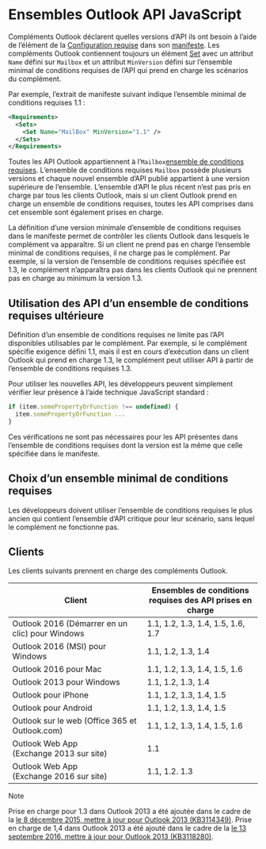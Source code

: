 # <a name="outlook-javascript-api-requirement-sets"></a>Ensembles Outlook API JavaScript

Compléments Outlook déclarent quelles versions d’API ils ont besoin à l’aide de l’élément de la [Configuration requise](/javascript/office/manifest/requirements) dans son [manifeste](https://docs.microsoft.com/office/dev/add-ins/develop/add-in-manifests). Les compléments Outlook contiennent toujours un élément [Set](/javascript/office/manifest/set) avec un attribut `Name` défini sur `Mailbox` et un attribut `MinVersion` défini sur l’ensemble minimal de conditions requises de l’API qui prend en charge les scénarios du complément.

Par exemple, l’extrait de manifeste suivant indique l’ensemble minimal de conditions requises 1.1 :

```xml
<Requirements>
  <Sets>
    <Set Name="MailBox" MinVersion="1.1" />
  </Sets>
</Requirements>
```

Toutes les API Outlook appartiennent à l’`Mailbox`[ensemble de conditions requises](https://docs.microsoft.com/office/dev/add-ins/develop/specify-office-hosts-and-api-requirements). L’ensemble de conditions requises `Mailbox` possède plusieurs versions et chaque nouvel ensemble d’API publié appartient à une version supérieure de l’ensemble. L’ensemble d’API le plus récent n’est pas pris en charge par tous les clients Outlook, mais si un client Outlook prend en charge un ensemble de conditions requises, toutes les API comprises dans cet ensemble sont également prises en charge.

La définition d’une version minimale d’ensemble de conditions requises dans le manifeste permet de contrôler les clients Outlook dans lesquels le complément va apparaître. Si un client ne prend pas en charge l’ensemble minimal de conditions requises, il ne charge pas le complément. Par exemple, si la version de l’ensemble de conditions requises spécifiée est 1.3, le complément n’apparaîtra pas dans les clients Outlook qui ne prennent pas en charge au minimum la version 1.3.

## <a name="using-apis-from-later-requirement-sets"></a>Utilisation des API d’un ensemble de conditions requises ultérieure

Définition d’un ensemble de conditions requises ne limite pas l’API disponibles utilisables par le complément. Par exemple, si le complément spécifie exigence défini 1.1, mais il est en cours d’exécution dans un client Outlook qui prend en charge 1.3, le complément peut utiliser API à partir de l’ensemble de conditions requises 1.3.

Pour utiliser les nouvelles API, les développeurs peuvent simplement vérifier leur présence à l’aide technique JavaScript standard :

```js
if (item.somePropertyOrFunction !== undefined) {
  item.somePropertyOrFunction ...
}
```

Ces vérifications ne sont pas nécessaires pour les API présentes dans l’ensemble de conditions requises dont la version est la même que celle spécifiée dans le manifeste.

## <a name="choosing-a-minimum-requirement-set"></a>Choix d’un ensemble minimal de conditions requises

Les développeurs doivent utiliser l’ensemble de conditions requises le plus ancien qui contient l’ensemble d’API critique pour leur scénario, sans lequel le complément ne fonctionne pas.

## <a name="clients"></a>Clients

Les clients suivants prennent en charge des compléments Outlook.

| Client | Ensembles de conditions requises des API prises en charge |
| --- | --- |
| Outlook 2016 (Démarrer en un clic) pour Windows | 1.1, 1.2, 1.3, 1.4, 1.5, 1.6, 1.7 |
| Outlook 2016 (MSI) pour Windows | 1.1, 1.2, 1.3, 1.4 |
| Outlook 2016 pour Mac | 1.1, 1.2, 1.3, 1.4, 1.5, 1.6 |
| Outlook 2013 pour Windows | 1.1, 1.2, 1.3, 1.4 |
| Outlook pour iPhone | 1.1, 1.2, 1.3, 1.4, 1.5 |
| Outlook pour Android | 1.1, 1.2, 1.3, 1.4, 1.5 |
| Outlook sur le web (Office 365 et Outlook.com) | 1.1, 1.2, 1.3, 1.4, 1.5, 1.6 |
| Outlook Web App (Exchange 2013 sur site) | 1.1 |
| Outlook Web App (Exchange 2016 sur site) | 1.1, 1.2. 1.3 |

> [!NOTE]
> Prise en charge pour 1.3 dans Outlook 2013 a été ajoutée dans le cadre de la [le 8 décembre 2015, mettre à jour pour Outlook 2013 (KB3114349)](https://support.microsoft.com/kb/3114349). Prise en charge de 1,4 dans Outlook 2013 a été ajouté dans le cadre de la [le 13 septembre 2016, mettre à jour pour Outlook 2013 (KB3118280)](https://support.microsoft.com/help/3118280).
